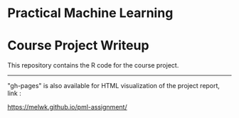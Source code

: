 Practical Machine Learning
==========================

Course Project Writeup
======================

This repository contains the R code for the course project.

---

"gh-pages" is also available for HTML visualization of the project report, link :

https://melwk.github.io/pml-assignment/

